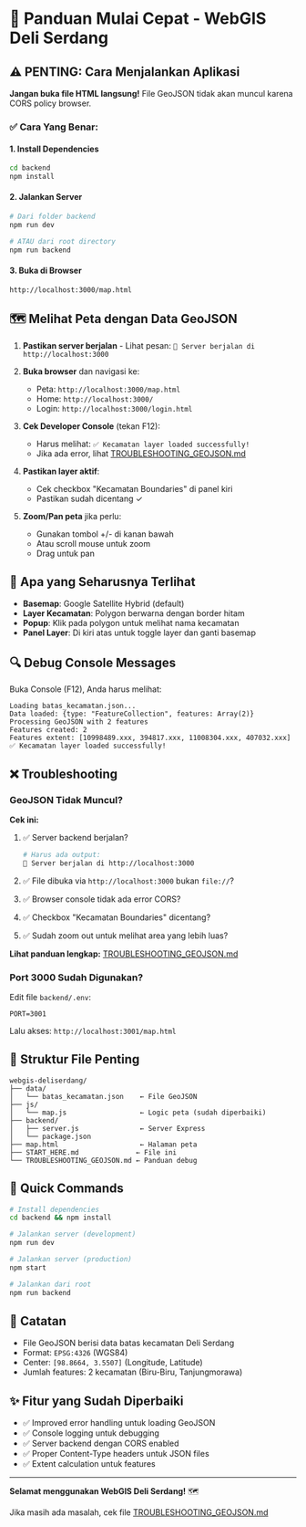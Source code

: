 # 🚀 Panduan Mulai Cepat - WebGIS Deli Serdang

## ⚠️ PENTING: Cara Menjalankan Aplikasi

**Jangan buka file HTML langsung!** File GeoJSON tidak akan muncul karena CORS policy browser.

### ✅ Cara Yang Benar:

#### 1. Install Dependencies
```bash
cd backend
npm install
```

#### 2. Jalankan Server
```bash
# Dari folder backend
npm run dev

# ATAU dari root directory
npm run backend
```

#### 3. Buka di Browser
```
http://localhost:3000/map.html
```

## 🗺️ Melihat Peta dengan Data GeoJSON

1. **Pastikan server berjalan** - Lihat pesan: `🚀 Server berjalan di http://localhost:3000`

2. **Buka browser** dan navigasi ke:
   - Peta: `http://localhost:3000/map.html`
   - Home: `http://localhost:3000/`
   - Login: `http://localhost:3000/login.html`

3. **Cek Developer Console** (tekan F12):
   - Harus melihat: `✅ Kecamatan layer loaded successfully!`
   - Jika ada error, lihat [TROUBLESHOOTING_GEOJSON.md](TROUBLESHOOTING_GEOJSON.md)

4. **Pastikan layer aktif**:
   - Cek checkbox "Kecamatan Boundaries" di panel kiri
   - Pastikan sudah dicentang ✓

5. **Zoom/Pan peta** jika perlu:
   - Gunakan tombol +/- di kanan bawah
   - Atau scroll mouse untuk zoom
   - Drag untuk pan

## 🎨 Apa yang Seharusnya Terlihat

- **Basemap**: Google Satellite Hybrid (default)
- **Layer Kecamatan**: Polygon berwarna dengan border hitam
- **Popup**: Klik pada polygon untuk melihat nama kecamatan
- **Panel Layer**: Di kiri atas untuk toggle layer dan ganti basemap

## 🔍 Debug Console Messages

Buka Console (F12), Anda harus melihat:

```
Loading batas_kecamatan.json...
Data loaded: {type: "FeatureCollection", features: Array(2)}
Processing GeoJSON with 2 features
Features created: 2
Features extent: [10998489.xxx, 394817.xxx, 11008304.xxx, 407032.xxx]
✅ Kecamatan layer loaded successfully!
```

## ❌ Troubleshooting

### GeoJSON Tidak Muncul?

**Cek ini:**

1. ✅ Server backend berjalan?
   ```bash
   # Harus ada output:
   🚀 Server berjalan di http://localhost:3000
   ```

2. ✅ File dibuka via `http://localhost:3000` bukan `file://`?

3. ✅ Browser console tidak ada error CORS?

4. ✅ Checkbox "Kecamatan Boundaries" dicentang?

5. ✅ Sudah zoom out untuk melihat area yang lebih luas?

**Lihat panduan lengkap:** [TROUBLESHOOTING_GEOJSON.md](TROUBLESHOOTING_GEOJSON.md)

### Port 3000 Sudah Digunakan?

Edit file `backend/.env`:
```env
PORT=3001
```

Lalu akses: `http://localhost:3001/map.html`

## 📂 Struktur File Penting

```
webgis-deliserdang/
├── data/
│   └── batas_kecamatan.json    ← File GeoJSON
├── js/
│   └── map.js                  ← Logic peta (sudah diperbaiki)
├── backend/
│   ├── server.js               ← Server Express
│   └── package.json
├── map.html                    ← Halaman peta
├── START_HERE.md              ← File ini
└── TROUBLESHOOTING_GEOJSON.md ← Panduan debug
```

## 🎯 Quick Commands

```bash
# Install dependencies
cd backend && npm install

# Jalankan server (development)
npm run dev

# Jalankan server (production)
npm start

# Jalankan dari root
npm run backend
```

## 📝 Catatan

- File GeoJSON berisi data batas kecamatan Deli Serdang
- Format: `EPSG:4326` (WGS84)
- Center: `[98.8664, 3.5507]` (Longitude, Latitude)
- Jumlah features: 2 kecamatan (Biru-Biru, Tanjungmorawa)

## ✨ Fitur yang Sudah Diperbaiki

- ✅ Improved error handling untuk loading GeoJSON
- ✅ Console logging untuk debugging
- ✅ Server backend dengan CORS enabled
- ✅ Proper Content-Type headers untuk JSON files
- ✅ Extent calculation untuk features

---

**Selamat menggunakan WebGIS Deli Serdang!** 🗺️

Jika masih ada masalah, cek file [TROUBLESHOOTING_GEOJSON.md](TROUBLESHOOTING_GEOJSON.md)
